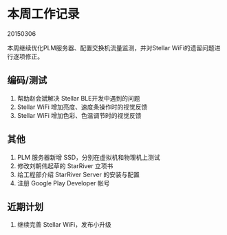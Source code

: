 # 本周工作记录

20150306

本周继续优化PLM服务器、配置交换机流量监测，并对Stellar WiFi的遗留问题进行逐项修正。

## 编码/测试

1. 帮助赵会斌解决 Stellar  BLE开发中遇到的问题
2. Stellar WiFi 增加亮度、速度条操作时的视觉反馈
3. Stellar WiFi 增加色彩、色温调节时的视觉反馈

## 其他

1. PLM 服务器新增 SSD，分别在虚拟机和物理机上测试
2. 修改刘朝伟起草的 StarRiver 立项书
3. 给工程部介绍 StarRiver Server 的安装与配置
4. 注册 Google Play Developer 帐号


## 近期计划

1. 继续完善 Stellar WiFi，发布小升级
